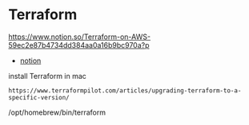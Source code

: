 # Terraform 
https://www.notion.so/Terraform-on-AWS-59ec2e87b4734dd384aa0a16b9bc970a?p

- [notion](https://www.notion.so/Terraform-on-AWS-59ec2e87b4734dd384aa0a16b9bc970a?pvs=
)

install Terraform in mac 
```t
https://www.terraformpilot.com/articles/upgrading-terraform-to-a-specific-version/
```


/opt/homebrew/bin/terraform